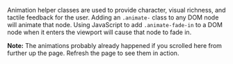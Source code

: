 Animation helper classes are used to provide character, visual richness, and tactile feedback for the user. Adding an `.animate-` class to any DOM node will animate that node. Using JavaScript to add `.animate-fade-in` to a DOM node when it enters the viewport will cause that node to fade in.

**Note:** The animations probably already happened if you scrolled here from further up the page. Refresh the page to see them in action.
